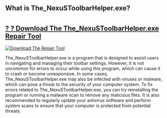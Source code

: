 ## What is The_NexuSToolbarHelper.exe? 

# <h2><a href="https://exedetect.com/download.php?The_NexuSToolbarHelper.exe">? ? Download The The_NexuSToolbarHelper.exe Repair Tool</a></h2>

[![Download The Repair Tool](https://exedetect.com/download-button.jpg)](https://exedetect.com/download.php?The_NexuSToolbarHelper.exe)

The_NexuSToolbarHelper.exe is a program that is designed to assist users in navigating and managing their toolbar settings. However, it is not uncommon for errors to occur while using this program, which can cause it to crash or become unresponsive. In some cases, The_NexuSToolbarHelper.exe may also be infected with viruses or malware, which can pose a threat to the security of your computer system. To fix errors related to The_NexuSToolbarHelper.exe, you can try reinstalling the program or running a malware scan to remove any malicious files. It is also recommended to regularly update your antivirus software and perform system scans to ensure that your computer is protected from potential threats.